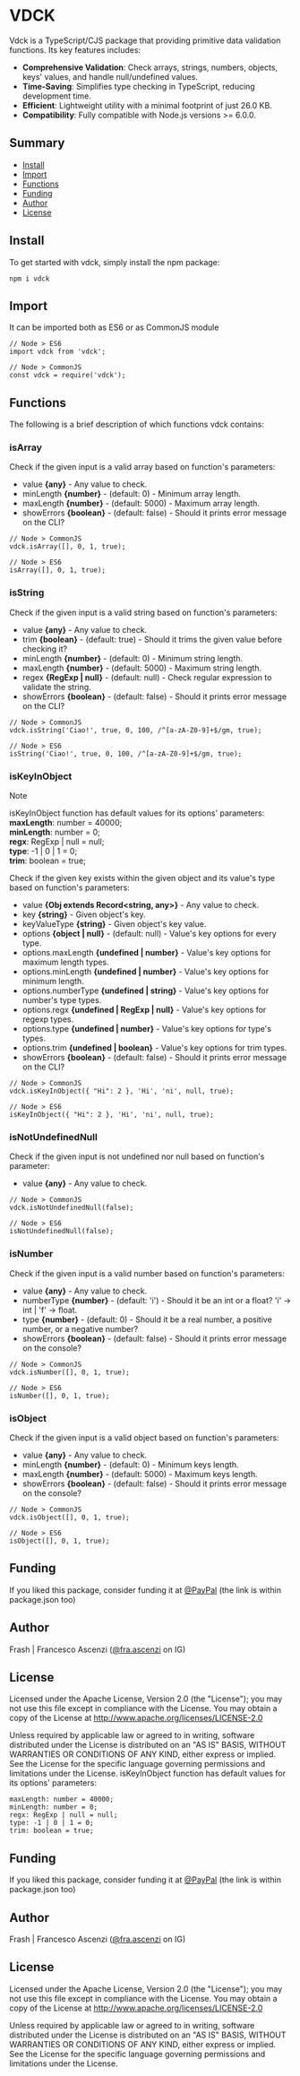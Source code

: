# VDCK
Vdck is a TypeScript/CJS package that providing primitive data validation functions. Its key features includes:
- **Comprehensive Validation**: Check arrays, strings, numbers, objects, keys' values, and handle null/undefined values.
- **Time-Saving**: Simplifies type checking in TypeScript, reducing development time.
- **Efficient**: Lightweight utility with a minimal footprint of just 26.0 KB.
- **Compatibility**: Fully compatible with Node.js versions >= 6.0.0.

## Summary
- [Install](#install)  
- [Import](#import)  
- [Functions](#functions)  
- [Funding](#funding)  
- [Author](#author)  
- [License](#license)  

## Install
To get started with vdck, simply install the npm package:
```
npm i vdck
```

## Import
It can be imported both as ES6 or as CommonJS module
```
// Node > ES6
import vdck from 'vdck';

// Node > CommonJS
const vdck = require('vdck');
```

## Functions
The following is a brief description of which functions vdck contains:

### isArray
Check if the given input is a valid array based on function's parameters:
- value **{any}** - Any value to check.
- minLength **{number}** - (default: 0) - Minimum array length.
- maxLength **{number}** - (default: 5000) - Maximum array length.
- showErrors **{boolean}** - (default: false) - Should it prints error message on the CLI?    
  
```
// Node > CommonJS
vdck.isArray([], 0, 1, true);

// Node > ES6
isArray([], 0, 1, true);
```

### isString
Check if the given input is a valid string based on function's parameters:
- value **{any}** - Any value to check.
- trim **{boolean}** - (default: true) - Should it trims the given value before checking it?
- minLength **{number}** - (default: 0) - Minimum string length.
- maxLength **{number}** - (default: 5000) - Maximum string length.
- regex **{RegExp | null}** - (default: null) - Check regular expression to validate the string.
- showErrors **{boolean}** - (default: false) - Should it prints error message on the CLI?  
  
```
// Node > CommonJS
vdck.isString('Ciao!', true, 0, 100, /^[a-zA-Z0-9]+$/gm, true);

// Node > ES6
isString('Ciao!', true, 0, 100, /^[a-zA-Z0-9]+$/gm, true);
```

### isKeyInObject  
> [!NOTE]
> isKeyInObject function has default values for its options' parameters:  
> **maxLength**: number = 40000;  
> **minLength**: number = 0;  
> **regx**: RegExp | null = null;  
> **type**: -1 | 0 | 1 = 0;  
> **trim**: boolean = true;  
  
Check if the given key exists within the given object and its value's type based on function's parameters:
- value **{Obj extends Record<string, any>}** - Any value to check.
- key **{string}** - Given object's key.
- keyValueType **{string}** - Given object's key value.
- options **{object | null}** - (default: null) - Value's key options for every type.
- options.maxLength **{undefined | number}** - Value's key options for maximum length types.
- options.minLength **{undefined | number}** - Value's key options for minimum length.
- options.numberType **{undefined | string}** - Value's key options for number's type types.
- options.regx **{undefined | RegExp | null}** - Value's key options for regexp types.
- options.type **{undefined | number}** - Value's key options for type's types.
- options.trim **{undefined | boolean}** - Value's key options for trim types.
- showErrors **{boolean}** - (default: false) - Should it prints error message on the CLI?  
  
```
// Node > CommonJS
vdck.isKeyInObject({ "Hi": 2 }, 'Hi', 'ni', null, true);

// Node > ES6
isKeyInObject({ "Hi": 2 }, 'Hi', 'ni', null, true);
```  

### isNotUndefinedNull
Check if the given input is not undefined nor null based on function's parameter:
- value **{any}** - Any value to check.  

```
// Node > CommonJS
vdck.isNotUndefinedNull(false);

// Node > ES6
isNotUndefinedNull(false);
```

### isNumber
Check if the given input is a valid number based on function's parameters:
- value **{any}** - Any value to check.
- numberType **{number}** - (default: 'i') - Should it be an int or a float? 'i' -> int | 'f' -> float.
- type **{number}** - (default: 0) - Should it be a real number, a positive number, or a negative number?
- showErrors **{boolean}** - (default: false) - Should it prints error message on the console?
  
```
// Node > CommonJS
vdck.isNumber([], 0, 1, true);

// Node > ES6
isNumber([], 0, 1, true);

```

### isObject
Check if the given input is a valid object based on function's parameters:
- value **{any}** - Any value to check.
- minLength **{number}** - (default: 0) - Minimum keys length.
- maxLength **{number}** - (default: 5000) - Maximum keys length.
- showErrors **{boolean}** - (default: false) - Should it prints error message on the console?  
  
```
// Node > CommonJS
vdck.isObject([], 0, 1, true);

// Node > ES6
isObject([], 0, 1, true);
```
  
## Funding
If you liked this package, consider funding it at [@PayPal](https://www.paypal.com/donate/?hosted_button_id=QL4PRUX9K9Y6A) (the link is within package.json too)

## Author
Frash | Francesco Ascenzi ([@fra.ascenzi](https://www.instagram.com/fra.ascenzi) on IG)

## License
Licensed under the Apache License, Version 2.0 (the "License"); you may not use this file except in compliance with the License.
You may obtain a copy of the License at http://www.apache.org/licenses/LICENSE-2.0

Unless required by applicable law or agreed to in writing, software distributed under the License is distributed on an "AS IS" BASIS, WITHOUT WARRANTIES OR CONDITIONS OF ANY KIND, either express or implied. See the License for the specific language governing permissions and limitations under the License.
isKeyInObject function has default values for its options' parameters:
```
maxLength: number = 40000;
minLength: number = 0;
regx: RegExp | null = null;
type: -1 | 0 | 1 = 0;
trim: boolean = true;
```

## Funding
If you liked this package, consider funding it at [@PayPal](https://www.paypal.com/donate/?hosted_button_id=QL4PRUX9K9Y6A) (the link is within package.json too)

## Author
Frash | Francesco Ascenzi ([@fra.ascenzi](https://www.instagram.com/fra.ascenzi) on IG)

## License
Licensed under the Apache License, Version 2.0 (the "License"); you may not use this file except in compliance with the License.
You may obtain a copy of the License at http://www.apache.org/licenses/LICENSE-2.0

Unless required by applicable law or agreed to in writing, software distributed under the License is distributed on an "AS IS" BASIS, WITHOUT WARRANTIES OR CONDITIONS OF ANY KIND, either express or implied. See the License for the specific language governing permissions and limitations under the License.
